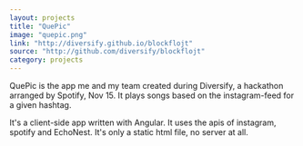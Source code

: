 ```yaml
---
layout: projects
title: "QuePic"
image: "quepic.png"
link: "http://diversify.github.io/blockflojt"
source: "http://github.com/diversify/blockflojt"
category: projects
---
```


QuePic is the app me and my team created during Diversify, a hackathon arranged
by Spotify, Nov 15.  It plays songs based on the instagram-feed for a given
hashtag.


It's a client-side app written with Angular. It uses the apis of instagram,
spotify and EchoNest. It's only a static html file, no server at all.
